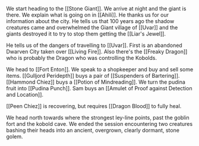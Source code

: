 We start heading to the [[Stone Giant]]. We arrive at night and the giant is there. We explain what is going on in [[Ahili]]. He thanks us for our information about the city. He tells us that 100 years ago the shadow creatures came and overwhelmed the Giant village of [[Uvar]] and the giants destroyed it to try to stop them getting the [[Liar's Jewel]]. 

He tells us of the dangers of travelling to [[Uvar]]. First is an abandoned Dwarven City taken over [[Living Fire]].  Also there's the [[Freaky Dragon]] who is probably the Dragon who was controlling the Kobolds.  

We head to [[Fort Enton]]. We speak to a shopkeeper and buy and sell some items. [[Gulljord Peridepth]] buys a pair of [[Suspenders of Bartering]]. [[Hammond Chiez]] buys a [[Potion of Mindreading]]. We turn the pudina fruit into [[Pudina Punch]]. Sam buys an [[Amulet of Proof against Detection and Location]]. 

[[Peen Chiez]] is recovering, but requires [[Dragon Blood]] to fully heal. 

We head north towards where the strongest ley-line points, past the goblin fort and the kobold cave. We ended the session encountering two creatures bashing their heads into an ancient, overgrown, clearly dormant, stone golem.